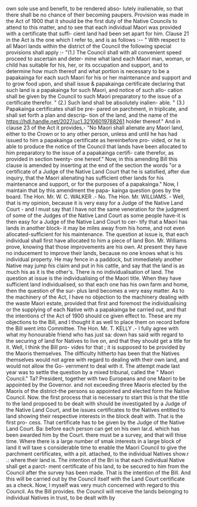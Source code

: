 own sole use and benefit, to be rendered abso- lutely inalienable, so that there shall be no chance of their becoming paupers. Provision was made in the Act of 1900 that it should be the first duty of the Native Councils to attend to this matter, and to see that each individual Maori was provided with a certificate that suffi- cient land had been set apart for him. Clause 21 in the Act is the one which I refer to, and is as follows :-- " With respect to all Maori lands within the district of the Council the following special provisions shall apply :- "(1.) The Council shall with all convenient speed proceed to ascertain and deter- mine what land each Maori man, woman, or child has suitable for his, her, or its occupation and support, and to determine how much thereof and what portion is necessary to be a papakainga for each such Maori for his or her maintenance and support and to grow food upon, and shall issue & papakainga certificate declaring that such land is a papakainga for such Maori, and notice of such allo- cation shall be given by the Council to such Maori preparatory to the issue of a certificate therefor. " (2.) Such land shall be absolutely inalien- able. " (3.) Papakainga certificates shall be pre- pared on parchment, in triplicate, and shall set forth a plan and descrip- tion of the land, and the name of the https://hdl.handle.net/2027/uc1.32106019788261 holder thereof." And in clause 23 of the Act it provides,- "No Maori shall alienate any Maori land, either to the Crown or to any other person, unless and until he has had issued to him a papakainga certificate as hereinbefore pro- vided, or he is able to produce the notice of the Council that lands have been allocated to him preparatory to the issue of a papakainga certifi- cate therefor, as provided in section twenty- one hereof." Now, in this amending Bill this clause is amended by inserting at the end of the section the words "or a certificate of a Judge of the Native Land Court that he is satisfied, after due inquiry, that the Maori alienating has sufficient other lands for his maintenance and support, or for the purposes of a papakainga." Now, I maintain that by this amendment the papa- kainga question goes by the board. The Hon. Mr. W. C. WALKER .- No. The Hon. Mr. WILLIAMS. - Well, that is my opinion, because it is very easy for a Judge of the Native Land Court - and I must say that I have not the same veneration for the judgment of some of the Judges of the Native Land Court as some people have-it is then easy for a Judge of the Native Land Court to cer- tify that a Maori has lands in another block- it may be miles away from his home, and not even allocated-sufficient for his maintenance. The question at issue is, that each individual shall first have allocated to him a piece of land Bon. Mr. Williams prove, knowing that those improvements are his own. At present they have no inducement to improve their lands, because no one knows what is his individual property. He may fence in a paddock, but immediately another Native may jump his claim and put in his cattle, and say that the land is as much his as it is the other's. There is no individualisation of land. The question at issue is the individualising of the Maori title. When they have sufficient land individualised, so that each one has his own farm and home, then the question of the sur- plus land becomes a very easy matter. As to the machinery of the Act, I have no objection to the machinery dealing with the waste Maori estate, provided that first and foremost the individualising or the supplying of each Native with a papakainga be carried out, and that the intentions cf the Act of 1900 should ce given effect to. These are my objections to the Bill, and I thought it as well to place them on record before the Bill went into Committee. The Hon. Mr. T. KELLY .- I fully agree with what my honourable friend who has just sa: down has said with regard to the securing of land for Natives to live on, and that they should get a title for it. Well, I think the Bill pro- vides for that ; it is supposed to be provided by the Maoris themselves. The difficulty hitherto has been that the Natives themselves would not agree with regard to dealing with their own land, and would not allow the Go- vernment to deal with it. The attempt made last year was to settle the question by a mixed tribunal, called the " Maori Council." Ta? President, together with two Europeans and one Maori to be appointed by the Governor. and not exceeding three Maoris elected by the Maoris of the district-the persons so appointed and elected form the Native Council. Now. the first process that is necessary to start this is that the title to the land proposed to be dealt with should be investigated by a Judge of the Native Land Court, and be issues certificates to the Natives entitled to land showing their respective interests in the block dealt with. That is the first pro- cess. That certificate has to be given by the Judge of the Native Land Court. Ba: before each person can get on his own lar.d. which has been awarded him by the Court. there must be a survey, and that will thise time. Where there is a large number of smak interests in a large block of land it will taxe s considerable time to enable the Maori Council to give the parchment certificates, with a pit. attached, to the individual Natives show.r .: where their land is. The intention of the Bri is that each individual Native shall get a parct- ment certificate of his land, to be secured to him from the Council after the survey has been made. That is the intention of the Bill. And this will be carried out by the Council itself with the Land Court certificate as a check. Now, I myself was very much concerned with regard to this Council. As the Bill provides. the Council will receive the lands belonging to individual Natives in trust, to be dealt with by 